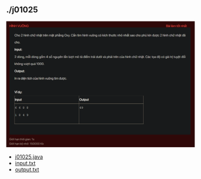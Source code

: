 ## ./j01025
![alt text](image.png)

- [j01025.java](j01025.java)
- [input.txt](input.txt)
- [output.txt](output.txt)
